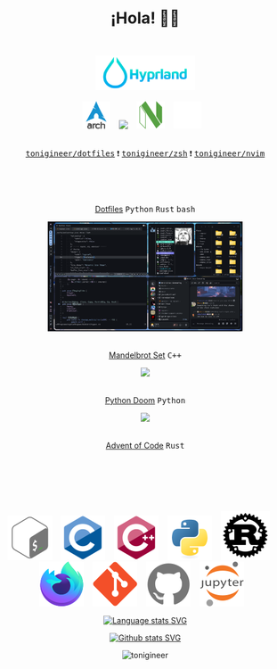 <h1 align="center">¡Hola! 👨‍💻</h1>

<br>

<p align="center">
    <a href="#"><img src=https://github.com/hyprwm/Hyprland/raw/main/assets/header.svg style="width: 180px;"></a>
    <br>
    <br>
    <a href="#"><img src=assets/icons/arch.svg style="width: 50px;"></a> &nbsp;&nbsp;
    <a href="#"><img src=https://sw.kovidgoyal.net/kitty/_static/kitty.svg style="width: 50px;"></a> &nbsp;&nbsp;
    <a href="#"><img src=assets/icons/neovim.svg style="width: 50px;"></a> &nbsp;&nbsp; 
    <a href="#"><img src=assets/icons/zed.svg style="width: 50px;"></a> &nbsp;&nbsp;
</p>

<br>

<div align="center">
    <a href="https://github.com/tonigineer/dotfiles"><kbd>tonigineer/dotfiles</kbd></a> ❗ <a href="https://github.com/tonigineer/zsh"><kbd>tonigineer/zsh</kbd></a> ❗ <a href="https://github.com/tonigineer/nvim"><kbd>tonigineer/nvim</kbd>
</a></div>

<br>
<h2 align="center"></h2>
<br>

<!--
## 📌 Interests
-->


<div align=center>
    <p>
        <a href="https://github.com/tonigineer/dotfiles">Dotfiles</a>
        <kbd>Python</kbd> <kbd>Rust</kbd> <kbd>bash</kbd>
    </p>
    <kbd><img src="https://github.com/tonigineer/dotfiles/raw/main/assets/impressions/current-caelestia-dark.png" style="width: 350px;"></kbd>    
</div>

<br>
<div align=center>
    <p>
        <a href="https://github.com/tonigineer/mandelbrot-set">Mandelbrot Set</a>
        <kbd>C++</kbd>
    </p>
    <kbd><img src="https://github.com/tonigineer/mandelbrot-set/raw/main/assets/region-7.gif" style="width: 350px;"></kbd>  
</div>

<br>
<div align=center>
    <p>
        <a href="https://github.com/tonigineer/python-doom">Python Doom</a>
        <kbd>Python</kbd>
    </p>
    <kbd><img src="https://github.com/tonigineer/python-doom/raw/main/assets/preview.png" style="width: 350px;"></kbd>     
</div>

<br>
<div align=center>
    <p>
        <a href="https://github.com/tonigineer/Advent-Of-Code">Advent of Code</a>
        <kbd>Rust</kbd>
    </p>
    <br>
</div>

<br>
<h2 align="center"></h2>
<br>

<p align="center">
    <a href="#"><img src=assets/icons/bash.svg></a> &nbsp;&nbsp;
    <a href="#"><img src=assets/icons/c.svg></a> &nbsp;&nbsp;
    <a href="#"><img src=assets/icons/cplusplus.svg></a> &nbsp;&nbsp;
    <a href="#"><img src=assets/icons/python.svg></a> &nbsp;&nbsp;
    <a href="#"><img src=assets/icons/rust.svg></a> &nbsp;&nbsp;
    &nbsp;&nbsp;
    <a href="#"><img src=assets/icons/firefox.svg></a> &nbsp;&nbsp;
    <a href="#"><img src=assets/icons/git.svg></a> &nbsp;&nbsp;
    <a href="#"><img src=assets/icons/github.svg></a> &nbsp;&nbsp;
    <a href="#"><img src=assets/icons/jupyter.svg></a> &nbsp;&nbsp;
</p>

<p align="center" >
    <a target="_blank" href=https://github.com/anuraghazra/github-readme-stats><img src=https://github-readme-stats.vercel.app/api/top-langs/?username=tonigineer&&show_icons=true&theme=dracula&text_color=8b8b8b&bg_color=0000&hide_border=true&layout=compact&custom_title=&langs_count=6 alt="Language stats SVG"/></a>
</p>

<p align="center" >
    <a target="_blank" href=https://github.com/anuraghazra/github-readme-stats><img src=https://streak-stats.demolab.com?user=tonigineer&theme=one-dark-pro&hide_border=true&date_format=j%20M%5B%20Y%5D&mode=weekly&background=EB545400 alt="Github stats SVG"/></a>
</p>

<p align="center">
    <img src=https://komarev.com/ghpvc/?username=tonigineer&label=Profile+Views&color=282A36 alt="tonigineer" />
</p>
